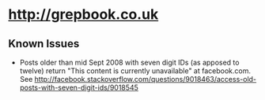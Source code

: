 # <http://grepbook.co.uk>

## Known Issues

* Posts older than mid Sept 2008 with seven digit IDs (as apposed to twelve) 
  return "This content is currently unavailable" at facebook.com. See
  <http://facebook.stackoverflow.com/questions/9018463/access-old-posts-with-seven-digit-ids/9018545>
